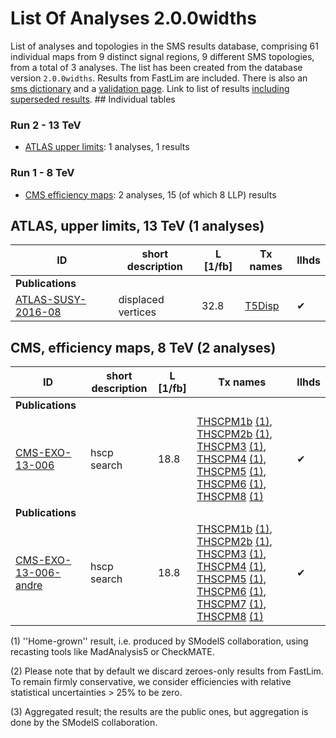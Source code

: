 

# List Of Analyses 2.0.0widths 
List of analyses and topologies in the SMS results database,
comprising 61 individual maps from 9 distinct signal regions, 9 different SMS topologies, from a total of 3 analyses.
The list has been created from the database version `2.0.0widths`.
Results from FastLim are included. There is also an  [sms dictionary](SmsDictionary200widths) and a [validation page](Validation200widths).
Link to list of results [including superseded results](ListOfAnalyses200widthsWithSuperseded).
    ## Individual tables
### Run 2 - 13 TeV
 * [ATLAS upper limits](#ATLASupperlimits13): 1  analyses, 1  results
### Run 1 - 8 TeV
 * [CMS efficiency maps](#CMSefficiencymaps8): 2  analyses, 15 (of which 8 LLP) results

<a name="ATLASupperlimits13"></a>
## ATLAS, upper limits, 13 TeV (1 analyses)

| **ID** | **short description** | **L [1/fb]** | **Tx names** | **llhds** |
|--------|-----------------------|--------------|--------------|-----------|
| **Publications** | | | | |
| [ATLAS-SUSY-2016-08](https://atlas.web.cern.ch/Atlas/GROUPS/PHYSICS/PAPERS/SUSY-2016-08/)<a name="ATLAS-SUSY-2016-08"></a> | displaced vertices | 32.8 | [T5Disp](SmsDictionary200widths#T5Disp) |&#10004; |

<a name="CMSefficiencymaps8"></a>
## CMS, efficiency maps, 8 TeV (2 analyses)

| **ID** | **short description** | **L [1/fb]** | **Tx names** | **llhds** |
|--------|-----------------------|--------------|--------------|-----------|
| **Publications** | | | | |
| [CMS-EXO-13-006](http://cms-results.web.cern.ch/cms-results/public-results/publications/EXO-13-006/index.html)<a name="CMS-EXO-13-006"></a> | hscp search | 18.8 | [THSCPM1b](SmsDictionary200widths#THSCPM1b) [(1)](#A1), [THSCPM2b](SmsDictionary200widths#THSCPM2b) [(1)](#A1), [THSCPM3](SmsDictionary200widths#THSCPM3) [(1)](#A1), [THSCPM4](SmsDictionary200widths#THSCPM4) [(1)](#A1), [THSCPM5](SmsDictionary200widths#THSCPM5) [(1)](#A1), [THSCPM6](SmsDictionary200widths#THSCPM6) [(1)](#A1), [THSCPM8](SmsDictionary200widths#THSCPM8) [(1)](#A1) |&#10004; |
| **Publications** | | | | |
| [CMS-EXO-13-006-andre](http://cms-results.web.cern.ch/cms-results/public-results/publications/EXO-13-006/index.html)<a name="CMS-EXO-13-006-andre"></a> | hscp search | 18.8 | [THSCPM1b](SmsDictionary200widths#THSCPM1b) [(1)](#A1), [THSCPM2b](SmsDictionary200widths#THSCPM2b) [(1)](#A1), [THSCPM3](SmsDictionary200widths#THSCPM3) [(1)](#A1), [THSCPM4](SmsDictionary200widths#THSCPM4) [(1)](#A1), [THSCPM5](SmsDictionary200widths#THSCPM5) [(1)](#A1), [THSCPM6](SmsDictionary200widths#THSCPM6) [(1)](#A1), [THSCPM7](SmsDictionary200widths#THSCPM7) [(1)](#A1), [THSCPM8](SmsDictionary200widths#THSCPM8) [(1)](#A1) |&#10004; |


<a name='A1'>(1)</a> ''Home-grown'' result, i.e. produced by SModelS collaboration, using recasting tools like MadAnalysis5 or CheckMATE.

<a name='A2'>(2)</a> Please note that by default we discard zeroes-only results from FastLim. To remain firmly conservative, we consider efficiencies with relative statistical uncertainties > 25% to be zero.

<a name='A3'>(3)</a> Aggregated result; the results are the public ones, but aggregation is done by the SModelS collaboration.
